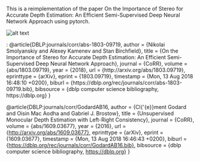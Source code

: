 This is a reimplementation of the paper On the Importance of Stereo for Accurate Depth Estimation:
An Efficient Semi-Supervised Deep Neural Network Approach using pytorch.

![alt text](http://url/to/test_resultL_38.png)


<References>
:
@article{DBLP:journals/corr/abs-1803-09719,
  author    = {Nikolai Smolyanskiy and
               Alexey Kamenev and
               Stan Birchfield},
  title     = {On the Importance of Stereo for Accurate Depth Estimation: An Efficient
               Semi-Supervised Deep Neural Network Approach},
  journal   = {CoRR},
  volume    = {abs/1803.09719},
  year      = {2018},
  url       = {http://arxiv.org/abs/1803.09719},
  eprinttype = {arXiv},
  eprint    = {1803.09719},
  timestamp = {Mon, 13 Aug 2018 16:48:10 +0200},
  biburl    = {https://dblp.org/rec/journals/corr/abs-1803-09719.bib},
  bibsource = {dblp computer science bibliography, https://dblp.org}
}

@article{DBLP:journals/corr/GodardAB16,
  author    = {Cl{\'{e}}ment Godard and
               Oisin Mac Aodha and
               Gabriel J. Brostow},
  title     = {Unsupervised Monocular Depth Estimation with Left-Right Consistency},
  journal   = {CoRR},
  volume    = {abs/1609.03677},
  year      = {2016},
  url       = {http://arxiv.org/abs/1609.03677},
  eprinttype = {arXiv},
  eprint    = {1609.03677},
  timestamp = {Mon, 13 Aug 2018 16:46:43 +0200},
  biburl    = {https://dblp.org/rec/journals/corr/GodardAB16.bib},
  bibsource = {dblp computer science bibliography, https://dblp.org}
}

